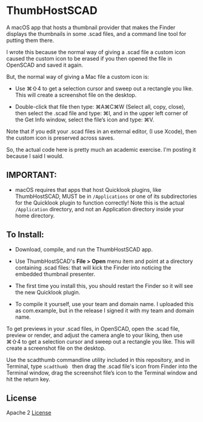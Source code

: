 # ThumbHostSCAD
A macOS app that hosts a thumbnail provider that makes the Finder displays the thumbnails in some .scad files, and a command line tool for putting them there.

I wrote this because the normal way of giving a .scad file a custom icon caused the custom icon to be erased if you then opened the file in OpenSCAD and saved it again.

But, the normal way of giving a Mac file a custom icon is: 

* Use ⌘⇧4 to get a selection cursor and sweep out a rectangle you like. This will create a screenshot file on the desktop.

* Double-click that file then type: ⌘A⌘C⌘W (Select all, copy, close), then select the .scad file and type: ⌘I, and in the upper left corner of the Get Info window, select the file’s icon and type: ⌘V.

Note that if you edit your .scad files in an external editor, (I use Xcode), then the custom icon is preserved across saves.

So, the actual code here is pretty much an academic exercise. I'm posting it because I said I would.

## IMPORTANT: 

* macOS requires that apps that host Quicklook plugins, like ThumbHostSCAD, MUST be in `/Applications` or one of its subdirectories for the Quicklook plugin to function correctly! Note this is the actual `/Application` directory, and not an Application directory inside your home directory.

## To Install:

* Download, compile, and run the ThumbHostSCAD app. 

* Use ThumbHostSCAD's **File > Open** menu item and point at a directory containing .scad files: that will kick the Finder into noticing the embedded thumbnail presenter.

* The first time you install this, you should restart the Finder so it will see the new Quicklook plugin.

* To compile it yourself, use your team and domain name. I uploaded this as com.example, but in the release I signed it with my team and domain name.

To get previews in your .scad files, in OpenSCAD, open the .scad file, preview or render, and adjust the camera angle to your liking, then use ⌘⇧4 to get a selection cursor and sweep out a rectangle you like. This will create a screenshot file on the desktop.

Use the scadthumb commandline utility included in this repository, and in Terminal, type `scadthumb `
then drag the .scad file's icon from Finder into the Terminal window,  drag the screenshot file’s icon to the Terminal window and hit the return key.

## License

Apache 2 [License](LICENSE)

